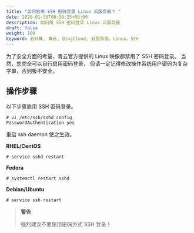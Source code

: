 ```yaml
---
title: "如何启用 SSH 密码登录 Linux 云服务器？ "
date: 2020-01-30T00:38:25+09:00
description: 如何用 SSH 密码登录 Linux 云服务器
draft: false 
weight: 100
keyword: 云计算, 青云, QingCloud, 云服务器，Linux，SSH
---
```


为了安全方面的考量，青云官方提供的 Linux 映像都禁用了 SSH 密码登录。 当然，您完全可以自行启用密码登录， 但请一定记得修改操作系统用户密码为复杂字串，否则极不安全。

## 操作步骤

以下步骤启用 SSH 密码登录。

```
# vi /etc/ssh/sshd_config
PasswordAuthentication yes
```

重启 ssh daemon 使之生效。

**RHEL/CentOS**

```
# service sshd restart
```

**Fedora**

```
# systemctl restart sshd
```

**Debian/Ubuntu**

```
# service ssh restart
```

> **警告**
>
> 强烈建议不要使用密码方式 SSH 登录！
